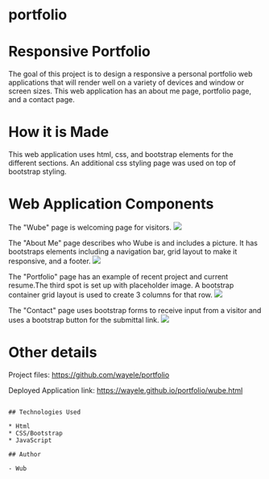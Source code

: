 # portfolio
# Responsive Portfolio
The goal of this project is to design a responsive a personal portfolio web applications that will render well on a variety of devices and window or screen sizes. This web application has an about me page, portfolio page, and a contact page.

# How it is Made
This web application uses html, css, and bootstrap elements for the different sections.  An additional css styling page was used on top of bootstrap styling.

# Web Application Components
The "Wube" page is welcoming page for visitors.
<img src="../assets/wube_scrnshot.png">

The "About Me" page describes who Wube is and includes a picture. It has bootstraps elements including a navigation bar, grid layout to make it responsive, and a footer. 
<img src="../assets/Aboutme.png">

The "Portfolio" page has an example of recent project and current resume.The third spot is set up with placeholder image. A bootstrap container grid layout is used to create 3 columns for that row.
<img src="../assets/portfolio_scrnshot.png">

The "Contact" page uses bootstrap forms to receive input from a visitor and uses a bootstrap button for the submittal link.
<img src="../assets/contact_scrnshot.png">



# Other details
Project files: 
https://github.com/wayele/portfolio

Deployed Application link:
https://wayele.github.io/portfolio/wube.html

```

## Technologies Used

* Html
* CSS/Bootstrap
* JavaScript

## Author

- Wub
